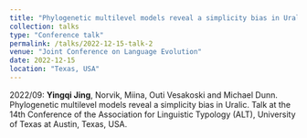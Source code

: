 ```yaml
---
title: "Phylogenetic multilevel models reveal a simplicity bias in Uralic"
collection: talks
type: "Conference talk"
permalink: /talks/2022-12-15-talk-2
venue: "Joint Conference on Language Evolution"
date: 2022-12-15
location: "Texas, USA"
---
```


2022/09: **Yingqi Jing**, Norvik, Miina, Outi Vesakoski and Michael Dunn. Phylogenetic multilevel models reveal a simplicity bias in Uralic. Talk at the 14th Conference of the Association for Linguistic Typology (ALT), University of Texas at Austin, Texas, USA.

